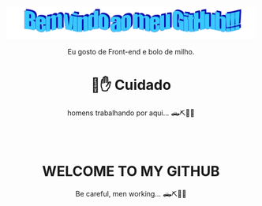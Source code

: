 <div align="center">
  <img src="https://github.com/juhbragas/juhbragas/blob/main/images/welcome.png?raw=true" style="max-width: 100%;" alt="Bem Vindo" />
  <br>
  
Eu gosto de Front-end e bolo de milho. 

# 🫵✋ Cuidado
homens trabalhando por aqui... 🛻⛏️🧱🦺

<br>
<br>

# WELCOME TO MY GITHUB

Be careful, men working... 🛻⛏️🧱🦺
